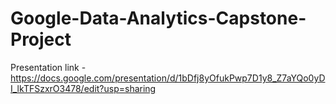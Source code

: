 # Google-Data-Analytics-Capstone-Project
Presentation link - https://docs.google.com/presentation/d/1bDfj8yOfukPwp7D1y8_Z7aYQo0yDI_lkTFSzxrO3478/edit?usp=sharing
